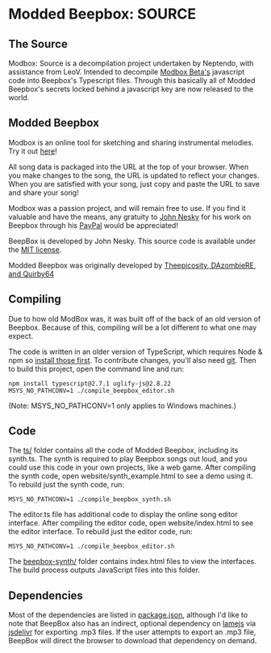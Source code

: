 # Modded Beepbox: SOURCE

## The Source

Modbox: Source is a decompilation project undertaken by Neptendo, with assistance from LeoV. Intended to 
decompile [Modbox Beta's](https://github.com/ModdedBeepbox/beta) javascript code into Beepbox's Typescript files.
Through this basically all of Modded Beepbox's secrets locked behind a javascript key are now released to the world.

## Modded Beepbox

Modbox is an online tool for sketching and sharing instrumental melodies.
Try it out [here](https://moddedbeepbox.github.io/)!

All song data is packaged into the URL at the top of your browser. When you make
changes to the song, the URL is updated to reflect your changes. When you are
satisfied with your song, just copy and paste the URL to save and share your
song!

Modbox was a passion project, and will remain free to use.
If you find it valuable and have the means, any gratuity to
[John Nesky](http://www.johnnesky.com/) for his work on Beepbox through his
[PayPal](https://www.paypal.com/cgi-bin/webscr?cmd=_donations&business=QZJTX9GRYEV9N&currency_code=USD) would be appreciated!

BeepBox is developed by John Nesky. This source
code is available under the [MIT license](LICENSE.md).

Modded Beepbox was originally developed by [Theepicosity, DAzombieRE, and Quirby64](https://github.com/ModdedBeepbox)

## Compiling

Due to how old ModBox was, it was built off of the back of an old version of Beepbox.
Because of this, compiling will be a lot different to what one may expect.

The code is written in an older version of TypeScript, which requires Node & npm so
[install those first](https://nodejs.org/en/download). To contribute changes,
you'll also need [git](https://github.com/git-guides/install-git). 
Then to build this project, open the command line and run:
```
npm install typescript@2.7.1 uglify-js@2.8.22
MSYS_NO_PATHCONV=1 ./compile_beepbox_editor.sh
```
(Note: MSYS_NO_PATHCONV=1 only applies to Windows machines.)

## Code

The [ts/](ts) folder contains all the code of Modded Beepbox, including its synth.ts.
The synth is required to play Beepbox songs out loud, and you could use this code in your own projects, like a web
game. After compiling the synth code, open website/synth_example.html to see a
demo using it. To rebuild just the synth code, run:

```
MSYS_NO_PATHCONV=1 ./compile_beepbox_synth.sh
```

The editor.ts file has additional code to display the online song
editor interface. After compiling the editor code, open website/index.html to
see the editor interface. To rebuild just the editor code, run:

```
MSYS_NO_PATHCONV=1 ./compile_beepbox_editor.sh
```

The [beepbox-synth/](beepbox-synth) folder contains index.html files to view the interfaces.
The build process outputs JavaScript files into this folder.

## Dependencies

Most of the dependencies are listed in [package.json](package.json), although
I'd like to note that BeepBox also has an indirect, optional dependency on
[lamejs](https://www.npmjs.com/package/lamejs) via
[jsdelivr](https://www.jsdelivr.com/) for exporting .mp3 files. If the user
attempts to export an .mp3 file, BeepBox will direct the browser to download
that dependency on demand.
